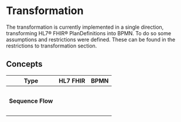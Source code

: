 # Transformation

The transformation is currently implemented in a single direction, transforming HL7® FHIR® PlanDefinitions into BPMN. To do
so some assumptions and restrictions were defined. These can be found in the restrictions to transformation section.

## Concepts

<table>
    <thead>
        <tr>
            <th>Type</th>
            <th>HL7 FHIR</th>
            <th>BPMN</th>
        </tr>
    </thead>
    <tbody>
<!-- - - - - - - - - -  Sequence Flow - - - - - - - - - -->
        <tr>
            <th>Sequence Flow</th>
            <td>
                <pre><code><![CDATA[<action>
    <id value='ad_1'/>
    <title value='Task 1'/>
    <relatedAction>
        <actionId value='ad_2'/>
        <relationship value='before-start'/>
    </relatedAction>
</action>

<action>
    <id value='ad_2'/>
    <title value='Task 2'/>
</action>]]></code></pre>
            </td>
            <td>
                <pre><code><![CDATA[<userTask name="Task 1" id="id_ad_1">
    <incoming>sf_start1_ad_1</incoming>
    <outgoing>sf_ad_1_ad_2</outgoing>
</userTask>
<sequenceFlow sourceRef="id_ad_1" targetRef="id_ad_2" id="sf_ad_1_ad_2"/>
<userTask name="Task 2" id="id_ad_2">
    <incoming>sf_ad_1_ad_2</incoming>
    <outgoing>sf_ad_2_ad_3</outgoing>
</userTask>




]]></code></pre>
            </td>
        </tr>
<!-- - - - - - - - - -  XOR - - - - - - - - - -->
        <tr>
            <th>Exclusive Split</th>
            <td>
<pre><code><![CDATA[<action>
    <id value="xor_group"/>
    <title value="Xor_group"/>
    <groupingBehavior value="logical-group"/>
    <selectionBehavior value="exactly-one"/>
    <action>
        <id value="ad_2"/>
        <title value="Task 2"/>
        <condition>
            <kind value="applicability"/>
            <expression>
                <description value="Some short description of the expression"/>
                <language value="EL"/>
                <expression value="$name==2" />
            </expression>
        </condition>
        <relatedAction>
            <actionId value="xor_group"/>
            <relationship value="before-end"/>
        </relatedAction>
    </action>
    <action>
        <id value="ad_3"/>
        <title value="Task 3"/>
        <condition>
            ...
        </condition>
        <relatedAction>
            <actionId value="xor_group"/>
            <relationship value="before-end"/>
        </relatedAction>
    </action>
    ...
</action>]]></code></pre>
            </td>
            <td>
<pre><code><![CDATA[<exclusiveGateway name="Xor_group" id="id_xor_group">
    <incoming>...</incoming>
    <outgoing>sf_xor_group_ad_2</outgoing>
    <outgoing>sf_xor_group_ad_3</outgoing>
</exclusiveGateway>
<sequenceFlow sourceRef="id_xor_group" targetRef="id_ad_2" name="$name==2" id="sf_xor_group_ad_2">
    <conditionExpression id="sf_xor_group_ad_2_condition">$name==2</conditionExpression>
</sequenceFlow>
<sequenceFlow sourceRef="id_xor_group" targetRef="id_ad_3" name="$name==1" id="sf_xor_group_ad_3">
    <conditionExpression id="sf_xor_group_ad_3_condition">$name==1</conditionExpression>
</sequenceFlow>
<userTask name="Task 2" id="id_ad_2">
    <incoming>sf_xor_group_ad_2</incoming>
    <outgoing>sf_ad_2_join_of_xor_group</outgoing>
</userTask>
<sequenceFlow sourceRef="id_ad_2" targetRef="id_join_of_xor_group" id="sf_ad_2_join_of_xor_group"/>
<userTask name="Task 3" id="id_ad_3">
    <incoming>sf_xor_group_ad_3</incoming>
    <outgoing>sf_ad_3_join_of_xor_group</outgoing>
</userTask>
<sequenceFlow sourceRef="id_ad_3" targetRef="id_join_of_xor_group" id="sf_ad_3_join_of_xor_group"/>
<exclusiveGateway name="join" id="id_join_of_xor_group">
    <incoming>sf_ad_2_join_of_xor_group</incoming>
    <incoming>sf_ad_3_join_of_xor_group</incoming>
    <outgoing>...</outgoing>
</exclusiveGateway>








]]></code></pre>
            </td>
        </tr>
<!-- - - - - - - - - -  Parallel - - - - - - - - - -->
        <tr>
            <th>Parallel Split</th>
            <td>
<pre><code><![CDATA[<action>
    <id value="par_group"/>
    <title value="par_group"/>
    <groupingBehavior value="logical-group"/>
    <selectionBehavior value="all"/>
    <action>
        <id value="ad_2"/>
        <title value="Task 2"/>
        <relatedAction>
            <actionId value="par_group"/>
            <relationship value="before-end"/>
        </relatedAction>
    </action>
    <action>
        <id value="ad_3"/>
        <title value="Task 3"/>
        <relatedAction>
            <actionId value="par_group"/>
            <relationship value="before-end"/>
        </relatedAction>
    </action>
</action>]]></code></pre>
            </td>
            <td>
<pre><code><![CDATA[<parallelGateway name="par_group" id="id_par_group">
    <incoming>...</incoming>
    <outgoing>sf_par_group_ad_3</outgoing>
    <outgoing>sf_par_group_ad_2</outgoing>
</parallelGateway>
<sequenceFlow sourceRef="id_par_group" targetRef="id_ad_3" id="sf_par_group_ad_3"/>
<sequenceFlow sourceRef="id_par_group" targetRef="id_ad_2" id="sf_par_group_ad_2"/>
<userTask name="Task 3" id="id_ad_3">
    <incoming>sf_par_group_ad_3</incoming>
    <outgoing>sf_ad_3_join_of_par_group</outgoing>
</userTask>
<sequenceFlow sourceRef="id_ad_3" targetRef="id_join_of_par_group" id="sf_ad_3_join_of_par_group"/>
<userTask name="Task 2" id="id_ad_2">
    <incoming>sf_par_group_ad_2</incoming>
    <outgoing>sf_ad_2_join_of_par_group</outgoing>
</userTask>
<sequenceFlow sourceRef="id_ad_2" targetRef="id_join_of_par_group" id="sf_ad_2_join_of_par_group"/>
<parallelGateway name="join" id="id_join_of_par_group">
    <incoming>sf_ad_2_join_of_par_group</incoming>
    <incoming>sf_ad_3_join_of_par_group</incoming>
    <outgoing>...</outgoing>
</parallelGateway>]]></code></pre>
            </td>
        </tr>
<!-- - - - - - - - - -  Data Flow - - - - - - - - - -->
        <tr>
            <th>Data Flow</th>
            <td>
<pre><code><![CDATA[<action>
    <id value="id_1"/>
    <title value="Titel 1"/>
    <output>
        <id value="data_elem_1"/>
        <name value="My Data Elem"/>
        <dataRequirement>
            <type value="MyType"/>
        </dataRequirement>
    </output>
    ...
</action>
<action>
    <id value="id_2"/>
    <title value="Titel 2"/>
    <input>
        <id value="data_input_1"/>
        <relatedRequirement>
            <requirementId value="data_elem_1"/>
        </relatedRequirement>
    </input>
    ...
</action>]]></code></pre>
            </td>
            <td>
<pre><code><![CDATA[<task id="id_1" name="Title 1">
  <dataOutputAssociation id="df_id1_data_elem_1">
    <targetRef>data_elem_1</targetRef>
  </dataOutputAssociation>
</task>
<task id="id_2" name="Title 2">
  <property id="prop_id_2_data_elem_1" name="prop_My Data Elem" />
  <dataInputAssociation id="df_id_2_data_elem_1">
    <sourceRef>data_elem_1</sourceRef>
    <targetRef>prop_id_2_data_elem_1</targetRef>
  </dataInputAssociation>
</task>
<dataObjectReference id="data_elem_1" name="My Data Elem"/>










]]></code></pre>
            </td>
        </tr>
<!-- - - - - - - - - -  Trigger - - - - - - - - - -->
        <tr>
            <th>Trigger</th>
            <td>
<pre><code><![CDATA[<action>
    <id value='ad_3'/>
    <title value='Put Pizza in Oven'/>
    <trigger>
        <type value="named-event"/>
        <name value="oven-to-180"/>
        <condition>
            <language value="text/cql"/>
            <expression value="Oven to 180°"/>
        </condition>
    </trigger>
</action>




]]></code></pre>
            </td>
            <td>
<pre><code><![CDATA[<intermediateCatchEvent name="Put Pizza in Oven" id="id_ad_3">
    <incoming>...</incoming>
    <outgoing>sf_ad_3_ad_3_triggerAction</outgoing>
    <conditionalEventDefinition id="event_ad_3">
        <condition xmlns:xsi="http://www.w3.org/2001/XMLSchema-instance" 
                   xsi:type="tFormalExpression" 
                   language="text/cql">
            Oven to 180°
        </condition>
    </conditionalEventDefinition>
</intermediateCatchEvent>
<sequenceFlow sourceRef="id_ad_3" targetRef="id_ad_3_triggerAction" id="sf_ad_3_ad_3_triggerAction"/>
<userTask name="Put Pizza in Oven" id="id_ad_3_triggerAction">
    <incoming>sf_ad_3_ad_3_triggerAction</incoming>
    <outgoing>...</outgoing>
</userTask>]]></code></pre>
            </td>
        </tr>
<!-- - - - - - - - - -  Actor - - - - - - - - - -->
        <tr>
            <th>Actor / <br/>Participants</th>
            <td>
<pre><code><![CDATA[<actor>
    <id value="actor_1"/>
    <label value="Max Mustermann"/>
    <description value="Patient"/>
    <options>
        <type value="patient"/>
    </options>
    <options>
        <type value="patient"/>
        <role>
            <coding>
                <system value="some_system"/>
                <code value="some_code"/>
            </coding>
        </role>
    </options>
</actor>
<action>
    <id value="ad_1" />
    <title value="Action 1"/>
    <participant>
        <actor value="actor_1"/>
        <function>
            <coding>
                <system value="some_system"/>
                <code value="some_code"/>
            </coding>
        </function>
    </participant>
</action>]]></code></pre>
            </td>
            <td>
<pre><code><![CDATA[<process ...>
    <laneSet>
        <lane name="Max Mustermann" id="id_actor_1">
            <flowNodeRef>id_ad_1</flowNodeRef>
        </lane>
    </laneSet>
    <userTask name="Action 1" id="id_ad_1">
        <incoming>sf_start18_ad_1</incoming>
        <outgoing>sf_ad_1_ad_2</outgoing>
    </userTask>
</process>



















]]></code></pre>
            </td>
        </tr>
    </tbody>
</table>

## Restrictions to the transformation

### Related Actions

Each action that is not the last action in the process needs to define the next related action.

The relationship must be before-start for normal sequence flow. There is no support to define additional flow behaviour 
by defining `before-end` (except gateways) or other relationship types.

The only exception to that rule are parallel or xor gateways, this can be found in the according section.

### XOR Gateways

Currently, there is no support to define action with condition without them being surrounded by an xor action. There are
also some restriction to the xor-group. 

The groupingBehaviour is fixed to `logical-group`. In addition to that, selectionBehavior is mandatory and restricted to `exactly-one` or `at-most-one`. As a final restriction it is defined that every child action of a xor_group must have a condition (with a defined expression.expression value) and must have a relatedAction to the xor-group with a relationship-value: `before-end`.
The transformation will ignore all conditions defined by actions outside an xor-scope. 

### Parallel Gateway

A parallel gateway is similar to an xor-gateway. The only difference is, that the selection behaviour must be set to `all`.

### ID

Every action must have an id. In general, it makes sense to assign an id to every element to make them unique.
In addition to that, BPMN has the restriction that an ID must start with a letter. To avoid redirecting that restriction
to the PlanDefinition, the transformation prefixes every id that is reused from the PlanDefinition with "id_".  

### Data Flow

Data Flow Elements are a custom defined extensions that are not part of the HL7® FHIR® Model. Thus, the normal
HL7® FHIR® Specification will fail the validation of Data Flow on Action elements, when they are adapted for our transformation.
Both input and output can have relatedRequirements, although for input they are mandatory whereas for output the value
of the relatedRequirement is ignored. Each output or input element again must have an ID. Every input element must have
at least one relatedRequirement. If an input element references an id, an action with this ID (on output) must exist.

### Events

Action can define triggers to start at a specific time or on a specific condition. This concept is restricted to
the behaviour that only a single trigger is allowed per action. In addition to that, the trigger
type `periodic` is for timed events, whereas the trigger type `namedevent` is for conditional events. Conditional
events must have a condition inside the trigger.

### Participants

Participants are transformed into BPMN swimlanes. To re-identify the same participant, the role of the participant is 
used. Thus, every participant in the process must have a role. For identification the first coding of a role is used. 
Therefore, system and code element will be concatenated and are the unique identifier for the participant.
Note: Only the process child activities in BPMN can be in different lanes. That means that if a subprocess (or an action
with subactions in HL7® FHIR®) has assigned a participant, all child elements/actions will be inside the same lane. No matter
if they have participants defined or not.       
